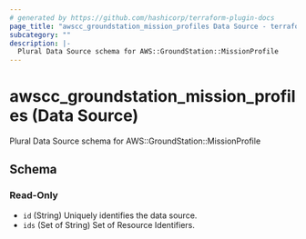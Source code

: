 ```yaml
---
# generated by https://github.com/hashicorp/terraform-plugin-docs
page_title: "awscc_groundstation_mission_profiles Data Source - terraform-provider-awscc"
subcategory: ""
description: |-
  Plural Data Source schema for AWS::GroundStation::MissionProfile
---
```


# awscc_groundstation_mission_profiles (Data Source)

Plural Data Source schema for AWS::GroundStation::MissionProfile



<!-- schema generated by tfplugindocs -->
## Schema

### Read-Only

- `id` (String) Uniquely identifies the data source.
- `ids` (Set of String) Set of Resource Identifiers.
